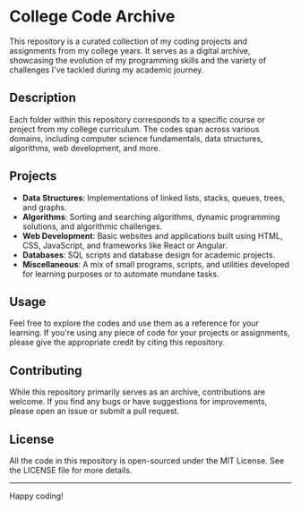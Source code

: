 # College Code Archive

This repository is a curated collection of my coding projects and assignments from my college years. It serves as a digital archive, showcasing the evolution of my programming skills and the variety of challenges I've tackled during my academic journey.

## Description

Each folder within this repository corresponds to a specific course or project from my college curriculum. The codes span across various domains, including computer science fundamentals, data structures, algorithms, web development, and more.

## Projects

- **Data Structures**: Implementations of linked lists, stacks, queues, trees, and graphs.
- **Algorithms**: Sorting and searching algorithms, dynamic programming solutions, and algorithmic challenges.
- **Web Development**: Basic websites and applications built using HTML, CSS, JavaScript, and frameworks like React or Angular.
- **Databases**: SQL scripts and database design for academic projects.
- **Miscellaneous**: A mix of small programs, scripts, and utilities developed for learning purposes or to automate mundane tasks.

## Usage

Feel free to explore the codes and use them as a reference for your learning. If you're using any piece of code for your projects or assignments, please give the appropriate credit by citing this repository.

## Contributing

While this repository primarily serves as an archive, contributions are welcome. If you find any bugs or have suggestions for improvements, please open an issue or submit a pull request.

## License

All the code in this repository is open-sourced under the MIT License. See the LICENSE file for more details.

---

Happy coding!
